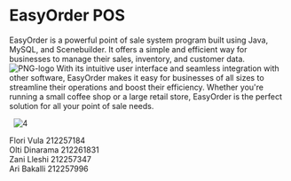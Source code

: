 # EasyOrder POS
EasyOrder is a powerful point of sale system program built using Java, MySQL, and Scenebuilder. It offers a simple and efficient way for businesses to manage their sales, inventory, and customer data. ![PNG-logo](https://user-images.githubusercontent.com/92091536/233197032-34d9d830-d3c1-463a-ba4c-beff7c532faa.png)
With its intuitive user interface and seamless integration with other software, EasyOrder makes it easy for businesses of all sizes to streamline their operations and boost their efficiency. Whether you're running a small coffee shop or a large retail store, EasyOrder is the perfect solution for all your point of sale needs.

&nbsp;
![4](https://user-images.githubusercontent.com/92091536/232839201-68cf7bea-ec51-4316-9450-18dbde85a561.jpg)

Flori Vula 212257184 <br>
Olti Dinarama 212261831 <br>
Zani Lleshi 212257347 <br>
Ari Bakalli 212257996 <br>
